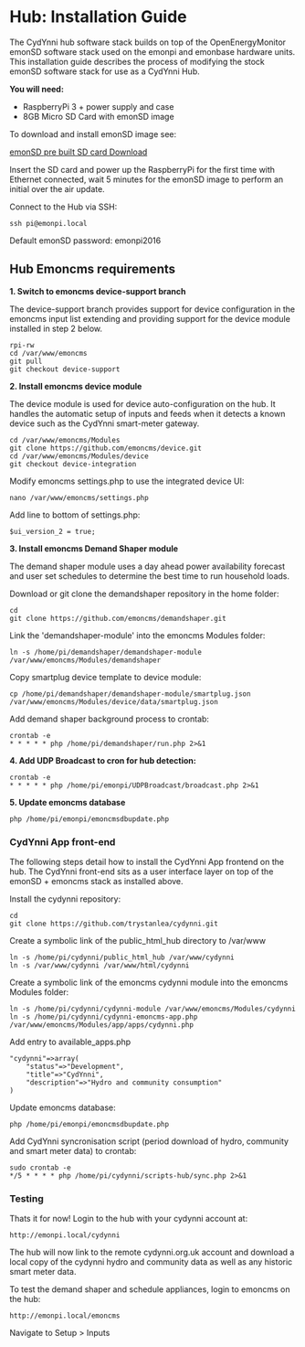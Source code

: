 # Hub: Installation Guide

The CydYnni hub software stack builds on top of the OpenEnergyMonitor emonSD software stack used on the emonpi and emonbase hardware units. This installation guide describes the process of modifying the stock emonSD software stack for use as a CydYnni Hub.

**You will need:**

- RaspberryPi 3 + power supply and case
- 8GB Micro SD Card with emonSD image

To download and install emonSD image see:

[emonSD pre built SD card Download](https://github.com/openenergymonitor/emonpi/wiki/emonSD-pre-built-SD-card-Download-&-Change-Log#emonsd-07nov16)

Insert the SD card and power up the RaspberryPi for the first time with Ethernet connected, wait 5 minutes for the emonSD image to perform an initial over the air update.

Connect to the Hub via SSH:

    ssh pi@emonpi.local
    
Default emonSD password: emonpi2016

## Hub Emoncms requirements

**1. Switch to emoncms device-support branch**

The device-support branch provides support for device configuration in the emoncms input list extending and providing support for the device module installed in step 2 below.

    rpi-rw
    cd /var/www/emoncms
    git pull
    git checkout device-support
    
**2. Install emoncms device module**

The device module is used for device auto-configuration on the hub. It handles the automatic setup of inputs and feeds when it detects a known device such as the CydYnni smart-meter gateway.

    cd /var/www/emoncms/Modules
    git clone https://github.com/emoncms/device.git
    cd /var/www/emoncms/Modules/device
    git checkout device-integration
    
Modify emoncms settings.php to use the integrated device UI:

    nano /var/www/emoncms/settings.php

Add line to bottom of settings.php:

    $ui_version_2 = true;
     
**3. Install emoncms Demand Shaper module**

The demand shaper module uses a day ahead power availability forecast and user set schedules to determine the best time to run household loads.

Download or git clone the demandshaper repository in the home folder:

    cd
    git clone https://github.com/emoncms/demandshaper.git
    
Link the 'demandshaper-module' into the emoncms Modules folder:

    ln -s /home/pi/demandshaper/demandshaper-module /var/www/emoncms/Modules/demandshaper

Copy smartplug device template to device module:

    cp /home/pi/demandshaper/demandshaper-module/smartplug.json /var/www/emoncms/Modules/device/data/smartplug.json

Add demand shaper background process to crontab:

    crontab -e
    * * * * * php /home/pi/demandshaper/run.php 2>&1

**4. Add UDP Broadcast to cron for hub detection:**

    crontab -e
    * * * * * php /home/pi/emonpi/UDPBroadcast/broadcast.php 2>&1
    
**5. Update emoncms database**

    php /home/pi/emonpi/emoncmsdbupdate.php

### CydYnni App front-end

The following steps detail how to install the CydYnni App frontend on the hub. The CydYnni front-end sits as a user interface layer on top of the emonSD + emoncms stack as installed above.

Install the cydynni repository:

    cd
    git clone https://github.com/trystanlea/cydynni.git
    
Create a symbolic link of the public_html_hub directory to /var/www

    ln -s /home/pi/cydynni/public_html_hub /var/www/cydynni
    ln -s /var/www/cydynni /var/www/html/cydynni

Create a symbolic link of the emoncms cydynni module into the emoncms Modules folder:

    ln -s /home/pi/cydynni/cydynni-module /var/www/emoncms/Modules/cydynni
    ln -s /home/pi/cydynni/cydynni-emoncms-app.php /var/www/emoncms/Modules/app/apps/cydynni.php

Add entry to available_apps.php

    "cydynni"=>array(
        "status"=>"Development",
        "title"=>"CydYnni",
        "description"=>"Hydro and community consumption"
    )

Update emoncms database:

    php /home/pi/emonpi/emoncmsdbupdate.php

Add CydYnni syncronisation script (period download of hydro, community and smart meter data) to crontab:

    sudo crontab -e
    */5 * * * * php /home/pi/cydynni/scripts-hub/sync.php 2>&1

### Testing

Thats it for now! Login to the hub with your cydynni account at:

    http://emonpi.local/cydynni
    
The hub will now link to the remote cydynni.org.uk account and download a local copy of the cydynni hydro and community data as well as any historic smart meter data.

To test the demand shaper and schedule appliances, login to emoncms on the hub:

    http://emonpi.local/emoncms
    
Navigate to Setup > Inputs 
